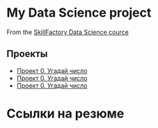 # My Data Science project 

From the [SkillFactory Data Science cource](https://github.com/Creatorcode25/SF.git) 

## Проекты 

* [Проект 0. Угадай число]()
* [Проект 0. Угадай число]()
* [Проект 0. Угадай число]()

# Ссылки на резюме